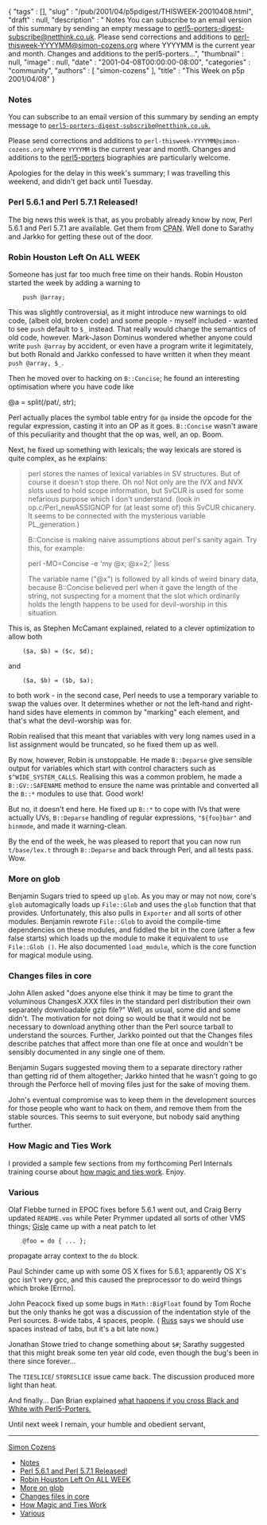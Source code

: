 {
   "tags" : [],
   "slug" : "/pub/2001/04/p5pdigest/THISWEEK-20010408.html",
   "draft" : null,
   "description" : " Notes You can subscribe to an email version of this summary by sending an empty message to perl5-porters-digest-subscribe@netthink.co.uk. Please send corrections and additions to perl-thisweek-YYYYMM@simon-cozens.org where YYYYMM is the current year and month. Changes and additions to the perl5-porters...",
   "thumbnail" : null,
   "image" : null,
   "date" : "2001-04-08T00:00:00-08:00",
   "categories" : "community",
   "authors" : [
      "simon-cozens"
   ],
   "title" : "This Week on p5p 2001/04/08"
}



### <span id="Notes">Notes</span>

You can subscribe to an email version of this summary by sending an empty message to [`perl5-porters-digest-subscribe@netthink.co.uk`.](mailto:perl5-porters-digest-subscribe@netthink.co.uk)

Please send corrections and additions to `perl-thisweek-YYYYMM@simon-cozens.org` where `YYYYMM` is the current year and month. Changes and additions to the [perl5-porters](http://simon-cozens.org/writings/whos-who.html) biographies are particularly welcome.

Apologies for the delay in this week's summary; I was travelling this weekend, and didn't get back until Tuesday.

### <span id="Perl_561_and_Perl_571_Released">Perl 5.6.1 and Perl 5.7.1 Released!</span>

The big news this week is that, as you probably already know by now, Perl 5.6.1 and Perl 5.7.1 are available. Get them from [CPAN](http://www.cpan.org/src/). Well done to Sarathy and Jarkko for getting these out of the door.

### <span id="Robin_Houston_Left_On_ALL_WEEK">Robin Houston Left On ALL WEEK</span>

Someone has just far too much free time on their hands. Robin Houston started the week by adding a warning to

        push @array;

This was slightly controversial, as it might introduce new warnings to old code, (albeit old, broken code) and some people - myself included - wanted to see `push` default to `$_` instead. That really would change the semantics of old code, however. Mark-Jason Dominus wondered whether anyone could write `push @array` by accident, or even have a program write it legimitately, but both Ronald and Jarkko confessed to have written it when they meant `push @array, $_`.

Then he moved over to hacking on `B::Concise`; he found an interesting optimisation where you have code like

@a = split(/pat/, str);

Perl actually places the symbol table entry for `@a` inside the opcode for the regular expression, casting it into an OP as it goes. `B::Concise` wasn't aware of this peculiarity and thought that the op was, well, an op. Boom.

Next, he fixed up something with lexicals; the way lexicals are stored is quite complex, as he explains:

> perl stores the names of lexical variables in SV structures. But of course it doesn't stop there. Oh no! Not only are the IVX and NVX slots used to hold scope information, but SvCUR is used for some nefarious purpose which I don't understand. (look in op.c/Perl\_newASSIGNOP for (at least some of) this SvCUR chicanery. It seems to be connected with the mysterious variable PL\_generation.)
>
> B::Concise is making naive assumptions about perl's sanity again. Try this, for example:
>
> perl -MO=Concise -e 'my @x; @x=2;' |less
>
> The variable name ("@x") is followed by all kinds of weird binary data, because B::Concise believed perl when it gave the length of the string, not suspecting for a moment that the slot which ordinarily holds the length happens to be used for devil-worship in this situation.

This is, as Stephen McCamant explained, related to a clever optimization to allow both

        ($a, $b) = ($c, $d);

and

        ($a, $b) = ($b, $a);

to both work - in the second case, Perl needs to use a temporary variable to swap the values over. It determines whether or not the left-hand and right-hand sides have elements in common by "marking" each element, and that's what the devil-worship was for.

Robin realised that this meant that variables with very long names used in a list assignment would be truncated, so he fixed them up as well.

By now, however, Robin is unstoppable. He made `B::Deparse` give sensible output for variables which start with control characters such as `$^WIDE_SYSTEM_CALLS`. Realising this was a common problem, he made a `B::GV::SAFENAME` method to ensure the name was printable and converted all the `B::*` modules to use that. Good work!

But no, it doesn't end here. He fixed up `B::*` to cope with IVs that were actually UVs, `B::Deparse` handling of regular expressions, `"${foo}bar"` and `binmode`, and made it warning-clean.

By the end of the week, he was pleased to report that you can now run `t/base/lex.t` through `B::Deparse` and back through Perl, and all tests pass. Wow.

### <span id="More_on_glob">More on glob</span>

Benjamin Sugars tried to speed up `glob`. As you may or may not now, core's `glob` automagically loads up `File::Glob` and uses the `glob` function that that provides. Unfortunately, this also pulls in `Exporter` and all sorts of other modules. Benjamin rewrote `File::Glob` to avoid the compile-time dependencies on these modules, and fiddled the bit in the core (after a few false starts) which loads up the module to make it equivalent to `use File::Glob ()`. He also documented `load_module`, which is the core function for magical module using.

### <span id="Changes_files_in_core">Changes files in core</span>

John Allen asked "does anyone else think it may be time to grant the voluminous ChangesX.XXX files in the standard perl distribution their own separately downloadable gzip file?" Well, as usual, some did and some didn't. The motivation for not doing so would be that it would not be necessary to download anything other than the Perl source tarball to understand the sources. Further, Jarkko pointed out that the Changes files describe patches that affect more than one file at once and wouldn't be sensibly documented in any single one of them.

Benjamin Sugars suggested moving them to a separate directory rather than getting rid of them altogether; Jarkko hinted that he wasn't going to go through the Perforce hell of moving files just for the sake of moving them.

John's eventual compromise was to keep them in the development sources for those people who want to hack on them, and remove them from the stable sources. This seems to suit everyone, but nobody said anything further.

### <span id="How_Magic_and_Ties_Work">How Magic and Ties Work</span>

I provided a sample few sections from my forthcoming Perl Internals training course about [how magic and ties work](http://www.xray.mpe.mpg.de/mailing-lists/perl5-porters/2001-04/msg00238.html). Enjoy.

### <span id="Various">Various</span>

Olaf Flebbe turned in EPOC fixes before 5.6.1 went out, and Craig Berry updated `README.vms` while Peter Prymmer updated all sorts of other VMS things; [Gisle](http://simon-cozens.org/writings/whos-who.html#AAS) came up with a neat patch to let

        @foo = do { ... };

propagate array context to the `do` block.

Paul Schinder came up with some OS X fixes for 5.6.1; apparently OS X's gcc isn't very gcc, and this caused the preprocessor to do weird things which broke \[Errno\].

John Peacock fixed up some bugs in `Math::BigFloat` found by Tom Roche but the only thanks he got was a discussion of the indentation style of the Perl sources. 8-wide tabs, 4 spaces, people. ( [Russ](http://simon-cozens.org/writings/whos-who.html#ALLBERY) says we should use spaces instead of tabs, but it's a bit late now.)

Jonathan Stowe tried to change something about `$#`; Sarathy suggested that this might break some ten year old code, even though the bug's been in there since forever...

The `TIESLICE`/ `STORESLICE` issue came back. The discussion produced more light than heat.

And finally... Dan Brian explained [what happens if you cross Black and White with Perl5-Porters.](http://www.xray.mpe.mpg.de/mailing-lists/perl5-porters/2001-04/msg00188.html)

Until next week I remain, your humble and obedient servant,

------------------------------------------------------------------------

[Simon Cozens](mailto:simon@brecon.co.uk)
-   [Notes](#Notes)
-   [Perl 5.6.1 and Perl 5.7.1 Released!](#Perl_561_and_Perl_571_Released)
-   [Robin Houston Left On ALL WEEK](#Robin_Houston_Left_On_ALL_WEEK)
-   [More on glob](#More_on_glob)
-   [Changes files in core](#Changes_files_in_core)
-   [How Magic and Ties Work](#How_Magic_and_Ties_Work)
-   [Various](#Various)

